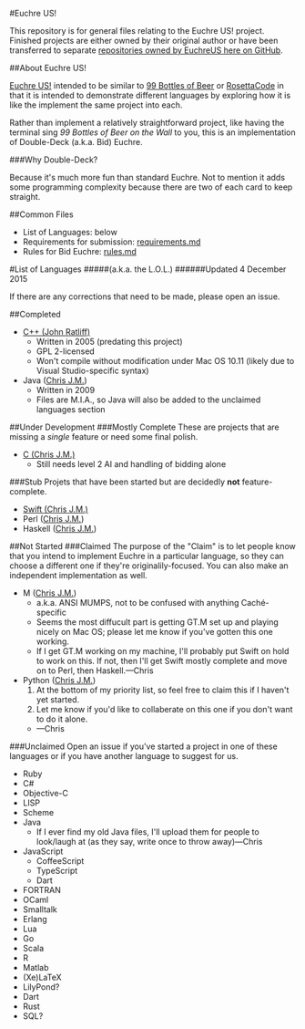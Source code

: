 #Euchre US!

This repository is for general files relating to the Euchre US! project.  Finished projects are either owned by their original author or have been transferred to separate [repositories owned by EuchreUS here on GitHub](https://github.com/EuchreUS).

##About Euchre US!

[Euchre US!](http://euchre.us) intended to be similar to [99 Bottles of Beer](http://www.99-Bottles-of-Beer.net) or [RosettaCode](http://www.rosettacode.org) in that it is intended to demonstrate different languages by exploring how it is like the implement the same project into each.

Rather than implement a relatively straightforward project, like having the terminal sing *99 Bottles of Beer on the Wall* to you, this is an implementation of Double-Deck (a.k.a. Bid) Euchre.

###Why Double-Deck?

Because it's much more fun than standard Euchre.  Not to mention it adds some programming complexity because there are two of each card to keep straight.

##Common Files

* List of Languages: below
* Requirements for submission: [requirements.md](./requirements.md)
* Rules for Bid Euchre: [rules.md](./rules.md)

#List of Languages
#####(a.k.a. the L.O.L.)
######Updated 4 December 2015

If there are any corrections that need to be made, please open an issue.

##Completed

* [C++ (John Ratliff)](http://bideuchre.sourceforge.net)
  * Written in 2005 (predating this project)
  * GPL 2-licensed
  * Won't compile without modification under Mac OS 10.11 (likely due to Visual Studio-specific syntax)
* Java ([Chris J.M.](http://www.github.com/duck57))
	* Written in 2009
	* Files are M.I.A., so Java will also be added to the unclaimed languages section

##Under Development
###Mostly Complete
These are projects that are missing a *single* feature or need some final polish.

* [C (Chris J.M.)](https://github.com/duck57/Euchre-C)
	* Still needs level 2 AI and handling of bidding alone


###Stub
Projets that have been started but are decidedly __not__ feature-complete.

* [Swift (Chris J.M.)](http://www.github.com/duck57/Swift-Euchre/)
* Perl ([Chris J.M.](http://www.github.com/duck57))
* Haskell ([Chris J.M.](http://www.github.com/duck57))

##Not Started
###Claimed
The purpose of the "Claim" is to let people know that you intend to implement Euchre in a particular language, so they can choose a different one if they're originalily-focused.  You can also make an independent implementation as well.

* M ([Chris J.M.](http://www.github.com/duck57))
	* a.k.a. ANSI MUMPS, not to be confused with anything Caché-specific
	* Seems the most diffucult part is getting GT.M set up and playing nicely on Mac OS; please let me know if you've gotten this one working.
	* If I get GT.M working on my machine, I'll probably put Swift on hold to work on this.  If not, then I'll get Swift mostly complete and move on to Perl, then Haskell.—Chris
* Python ([Chris J.M.](http://www.github.com/duck57))
	1. At the bottom of my priority list, so feel free to claim this if I haven't yet started.
	2. Let me know if you'd like to collaberate on this one if you don't want to do it alone.
	* —Chris

###Unclaimed
Open an issue if you've started a project in one of these languages or if you have another language to suggest for us.

* Ruby
* C#
* Objective-C
* LISP
* Scheme
* Java
	* If I ever find my old Java files, I'll upload them for people to look/laugh at (as they say, write once to throw away)—Chris
* JavaScript
	* CoffeeScript
	* TypeScript
	* Dart
* FORTRAN
* OCaml
* Smalltalk
* Erlang
* Lua
* Go
* Scala
* R
* Matlab
* (Xe)LaTeX
* LilyPond?
* Dart
* Rust
* SQL?